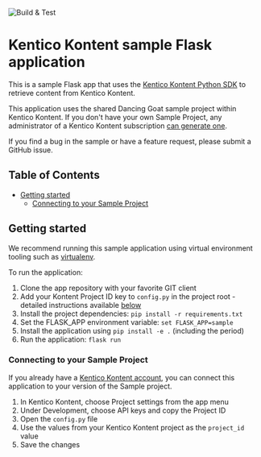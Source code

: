 ![Build & Test](https://github.com/kentico-michaelb/kontent-sample-app-flask/actions/workflows/python-app.yml/badge.svg)

# Kentico Kontent sample Flask application

This is a sample Flask app that uses the [Kentico Kontent Python SDK](#https://github.com/kentico-michaelb/kontent-delivery-python-sdk) to retrieve content from Kentico Kontent.

This application uses the shared Dancing Goat sample project within Kentico Kontent. If you don't have your own Sample Project, any administrator of a Kentico Kontent subscription [can generate one](https://app.kontent.ai/sample-project-generator).

If you find a bug in the sample or have a feature request, please submit a GitHub issue.

## Table of Contents
- [Getting started](#Getting-started)
  - [Connecting to your Sample Project](#Connecting-to-your-Sample-Project)

## Getting started
We recommend running this sample application using virtual environment tooling such as [virtualenv](https://virtualenv.pypa.io/en/latest/).

To run the application:
1. Clone the app repository with your favorite GIT client
2. Add your Kontent Project ID key to `config.py` in the project root - detailed instructions available [below](#connecting-to-your-sample-project)
3. Install the project dependencies: `pip install -r requirements.txt`
4. Set the FLASK_APP environment variable: `set FLASK_APP=sample`
5. Install the application using `pip install -e .` (including the period)
6. Run the application: `flask run`

### Connecting to your Sample Project
If you already have a [Kentico Kontent account](https://app.kontent.ai), you can connect this application to your version of the Sample project.

1. In Kentico Kontent, choose Project settings from the app menu
1. Under Development, choose API keys and copy the Project ID
1. Open the `config.py` file
1. Use the values from your Kentico Kontent project as the `project_id` value
1. Save the changes